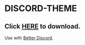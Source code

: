 # DISCORD-THEME

## Click <a href="https://git.niwee.fr/public-projects/discord-theme/-/raw/main/NiWee.theme.css?inline=false">HERE</a> to download.

Use with <a href="https://betterdiscord.app/" target="_blank" title="Better Discord official website">Better Discord</a>.